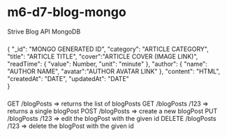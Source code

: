 # m6-d7-blog-mongo
 Strive Blog API MongoDB
###
{
	    "_id": "MONGO GENERATED ID",
	    "category": "ARTICLE CATEGORY",
	    "title": "ARTICLE TITLE",
	    "cover":"ARTICLE COVER (IMAGE LINK)",
	    "readTime": {
	      "value": Number,
	      "unit": "minute"
	    },
	    "author": {
	      "name": "AUTHOR NAME",
	      "avatar":"AUTHOR AVATAR LINK"
	    },
	    "content": "HTML",
	    "createdAt": "DATE",
      "updatedAt": "DATE"           
}
###

###
GET /blogPosts => returns the list of blogPosts 
GET /blogPosts /123 => returns a single blogPost
POST /blogPosts => create a new blogPost
PUT /blogPosts /123 => edit the blogPost with the given id
DELETE /blogPosts /123 => delete the blogPost with the given id
###